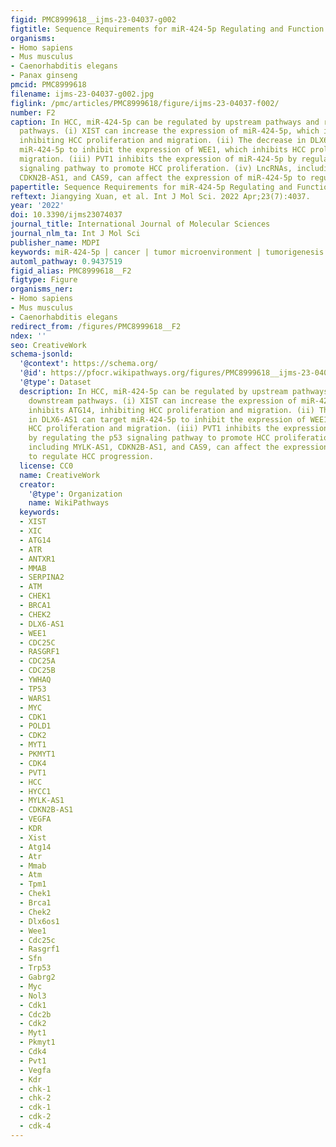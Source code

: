 ```yaml
---
figid: PMC8999618__ijms-23-04037-g002
figtitle: Sequence Requirements for miR-424-5p Regulating and Function in Cancers
organisms:
- Homo sapiens
- Mus musculus
- Caenorhabditis elegans
- Panax ginseng
pmcid: PMC8999618
filename: ijms-23-04037-g002.jpg
figlink: /pmc/articles/PMC8999618/figure/ijms-23-04037-f002/
number: F2
caption: In HCC, miR-424-5p can be regulated by upstream pathways and regulate downstream
  pathways. (i) XIST can increase the expression of miR-424-5p, which inhibits ATG14,
  inhibiting HCC proliferation and migration. (ii) The decrease in DLX6-AS1 can target
  miR-424-5p to inhibit the expression of WEE1, which inhibits HCC proliferation and
  migration. (iii) PVT1 inhibits the expression of miR-424-5p by regulating the p53
  signaling pathway to promote HCC proliferation. (iv) LncRNAs, including MYLK-AS1,
  CDKN2B-AS1, and CAS9, can affect the expression of miR-424-5p to regulate HCC progression.
papertitle: Sequence Requirements for miR-424-5p Regulating and Function in Cancers.
reftext: Jiangying Xuan, et al. Int J Mol Sci. 2022 Apr;23(7):4037.
year: '2022'
doi: 10.3390/ijms23074037
journal_title: International Journal of Molecular Sciences
journal_nlm_ta: Int J Mol Sci
publisher_name: MDPI
keywords: miR-424-5p | cancer | tumor microenvironment | tumorigenesis | chemotherapy
automl_pathway: 0.9437519
figid_alias: PMC8999618__F2
figtype: Figure
organisms_ner:
- Homo sapiens
- Mus musculus
- Caenorhabditis elegans
redirect_from: /figures/PMC8999618__F2
ndex: ''
seo: CreativeWork
schema-jsonld:
  '@context': https://schema.org/
  '@id': https://pfocr.wikipathways.org/figures/PMC8999618__ijms-23-04037-g002.html
  '@type': Dataset
  description: In HCC, miR-424-5p can be regulated by upstream pathways and regulate
    downstream pathways. (i) XIST can increase the expression of miR-424-5p, which
    inhibits ATG14, inhibiting HCC proliferation and migration. (ii) The decrease
    in DLX6-AS1 can target miR-424-5p to inhibit the expression of WEE1, which inhibits
    HCC proliferation and migration. (iii) PVT1 inhibits the expression of miR-424-5p
    by regulating the p53 signaling pathway to promote HCC proliferation. (iv) LncRNAs,
    including MYLK-AS1, CDKN2B-AS1, and CAS9, can affect the expression of miR-424-5p
    to regulate HCC progression.
  license: CC0
  name: CreativeWork
  creator:
    '@type': Organization
    name: WikiPathways
  keywords:
  - XIST
  - XIC
  - ATG14
  - ATR
  - ANTXR1
  - MMAB
  - SERPINA2
  - ATM
  - CHEK1
  - BRCA1
  - CHEK2
  - DLX6-AS1
  - WEE1
  - CDC25C
  - RASGRF1
  - CDC25A
  - CDC25B
  - YWHAQ
  - TP53
  - WARS1
  - MYC
  - CDK1
  - POLD1
  - CDK2
  - MYT1
  - PKMYT1
  - CDK4
  - PVT1
  - HCC
  - HYCC1
  - MYLK-AS1
  - CDKN2B-AS1
  - VEGFA
  - KDR
  - Xist
  - Atg14
  - Atr
  - Mmab
  - Atm
  - Tpm1
  - Chek1
  - Brca1
  - Chek2
  - Dlx6os1
  - Wee1
  - Cdc25c
  - Rasgrf1
  - Sfn
  - Trp53
  - Gabrg2
  - Myc
  - Nol3
  - Cdk1
  - Cdc2b
  - Cdk2
  - Myt1
  - Pkmyt1
  - Cdk4
  - Pvt1
  - Vegfa
  - Kdr
  - chk-1
  - chk-2
  - cdk-1
  - cdk-2
  - cdk-4
---
```

